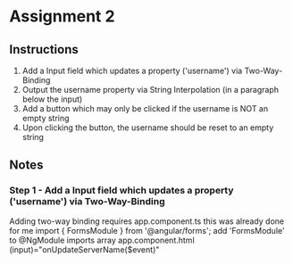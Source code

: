 # Assignment 2

## Instructions

1. Add a Input field which updates a property ('username') via Two-Way-Binding
2. Output the username property via String Interpolation (in a paragraph below the input)
3. Add a button which may only be clicked if the username is NOT an empty string
4. Upon clicking the button, the username should be reset to an empty string

## Notes

### Step 1 - Add a Input field which updates a property ('username') via Two-Way-Binding

Adding two-way binding requires 
  app.component.ts
    this was already done for me
      import { FormsModule } from '@angular/forms';
      add 'FormsModule' to @NgModule imports array
  app.component.html
    (input)="onUpdateServerName($event)"
